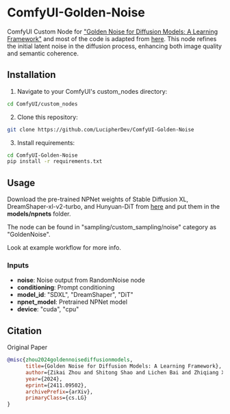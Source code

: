 # ComfyUI-Golden-Noise
ComfyUI Custom Node for ["Golden Noise for Diffusion Models: A Learning Framework"](https://arxiv.org/abs/2411.09502) and most of the code is adapted from [here]( https://github.com/xie-lab-ml/Golden-Noise-for-Diffusion-Models). This node refines the initial latent noise in the diffusion process, enhancing both image quality and semantic coherence.

## Installation

1. Navigate to your ComfyUI's custom_nodes directory:
```bash
cd ComfyUI/custom_nodes
```

2. Clone this repository:
```bash
git clone https://github.com/LucipherDev/ComfyUI-Golden-Noise
```

3. Install requirements:
```bash
cd ComfyUI-Golden-Noise
pip install -r requirements.txt
```

## Usage

Download the pre-trained NPNet weights of Stable Diffusion XL, DreamShaper-xl-v2-turbo, and Hunyuan-DiT from [here](https://drive.google.com/drive/folders/1Z0wg4HADhpgrztyT3eWijPbJJN5Y2jQt) and put them in the **models/npnets** folder.

The node can be found in "sampling/custom_sampling/noise" category as "GoldenNoise".

Look at example workflow for more info.

### Inputs

- **noise**: Noise output from RandomNoise node
- **conditioning**: Prompt conditioning
- **model_id**: "SDXL", "DreamShaper", "DiT"
- **npnet_model**: Pretrained NPNet model
- **device**: "cuda", "cpu"

## Citation
Original Paper

```bibtex
@misc{zhou2024goldennoisediffusionmodels,
      title={Golden Noise for Diffusion Models: A Learning Framework}, 
      author={Zikai Zhou and Shitong Shao and Lichen Bai and Zhiqiang Xu and Bo Han and Zeke Xie},
      year={2024},
      eprint={2411.09502},
      archivePrefix={arXiv},
      primaryClass={cs.LG}
}
```